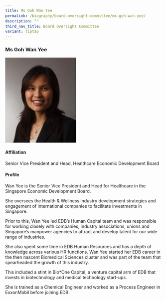 ```yaml
---
title: Ms Goh Wan Yee
permalink: /biography/board-oversight-committee/ms-goh-wan-yee/
description: ""
third_nav_title: Board Oversight Committee
variant: tiptap
---
```

<h3>Ms Goh Wan Yee</h3><div class="isomer-image-wrapper"><img style="width: 45%;" height="auto" width="100%" alt="" src="/images/Biography/Board Oversight Committee/ms goh wan yee.jpg"></div><h4>Affiliation</h4><p>Senior Vice President and Head, Healthcare Economic Development Board</p><h4>Profile</h4><p>Wan Yee is the Senior Vice President and Head for Healthcare in the Singapore Economic Development Board.</p><p>She oversees the Health &amp; Wellness industry development strategies and engagement of international companies to facilitate investments in Singapore.</p><p>Prior to this, Wan Yee led EDB’s Human Capital team and was responsible for working closely with companies, industry associations, unions and Singapore’s manpower agencies to attract and develop talent for our wide range of industries.</p><p>She also spent some time in EDB Human Resources and has a depth of knowledge across various HR functions. Wan Yee started her EDB career in the then nascent Biomedical Sciences cluster and was part of the team that spearheaded the growth of this industry.</p><p>This included a stint in Bio*One Capital, a venture capital arm of EDB that invests in biotechnology and medical technology start-ups.</p><p>She is trained as a Chemical Engineer and worked as a Process Engineer in ExxonMobil before joining EDB.</p>
